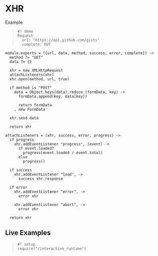 XHR
===

Example

>     #! demo
>     Request
>       url: "https://api.github.com/gists"
>       complete: OUT

    module.exports = ({url, data, method, success, error, complete}) ->
      method ?= "GET"
      data ?= {}

      xhr = new XMLHttpRequest
      attachListeners(xhr)
      xhr.open(method, url, true)

      if method is "POST"
        data = Object.keys(data).reduce (formData, key) ->
          formData.append(key, data[key])

          return formData
        , new FormData

      xhr.send data

      return xhr

    attachListeners = (xhr, success, error, progress) ->
      if progress
        xhr.addEventListener "progress", (event) ->
          if event.loaded?
            progress(event.loaded / event.total)
          else
            progress()

      if success
        xhr.addEventListener "load", ->
          success xhr.response

      if error
        xhr.addEventListener "error", ->
          error xhr

        xhr.addEventListener "abort", ->
          error xhr

      return xhr

Live Examples
-------------

>     #! setup
>     require("/interactive_runtime")
